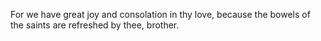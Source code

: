 For we have great joy and consolation in thy love, because the bowels of the saints are refreshed by thee, brother.
